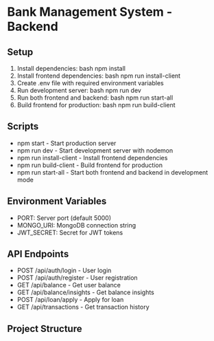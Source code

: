# Bank Management System - Backend

## Setup
1. Install dependencies:    bash
   npm install   
2. Install frontend dependencies:   bash
   npm run install-client   
3. Create .env file with required environment variables
4. Run development server:   bash
   npm run dev   
5. Run both frontend and backend:   bash
   npm run start-all   
6. Build frontend for production:   bash
   npm run build-client   

## Scripts
- npm start - Start production server
- npm run dev - Start development server with nodemon
- npm run install-client - Install frontend dependencies
- npm run build-client - Build frontend for production
- npm run start-all - Start both frontend and backend in development mode

## Environment Variables
- PORT: Server port (default 5000)
- MONGO_URI: MongoDB connection string
- JWT_SECRET: Secret for JWT tokens

## API Endpoints
- POST /api/auth/login - User login
- POST /api/auth/register - User registration
- GET /api/balance - Get user balance
- GET /api/balance/insights - Get balance insights
- POST /api/loan/apply - Apply for loan
- GET /api/transactions - Get transaction history

## Project Structure